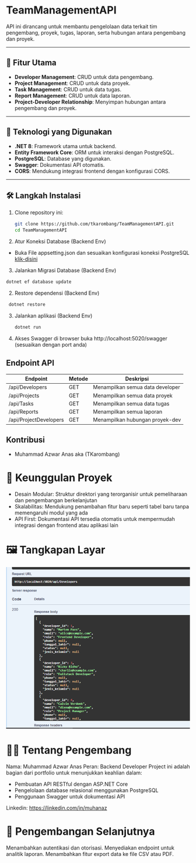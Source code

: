 # TeamManagementAPI

API ini dirancang untuk membantu pengelolaan data terkait tim pengembang, proyek, tugas, laporan, serta hubungan antara pengembang dan proyek.

---

## 📜 Fitur Utama

- **Developer Management**: CRUD untuk data pengembang.
- **Project Management**: CRUD untuk data proyek.
- **Task Management**: CRUD untuk data tugas.
- **Report Management**: CRUD untuk data laporan.
- **Project-Developer Relationship**: Menyimpan hubungan antara pengembang dan proyek.

---

## 🔧 Teknologi yang Digunakan

- **.NET 8**: Framework utama untuk backend.
- **Entity Framework Core**: ORM untuk interaksi dengan PostgreSQL.
- **PostgreSQL**: Database yang digunakan.
- **Swagger**: Dokumentasi API otomatis.
- **CORS**: Mendukung integrasi frontend dengan konfigurasi CORS.

---

## 🛠️ Langkah Instalasi

1. Clone repository ini:
   ```bash
   git clone https://github.com/tkarombang/TeamManagementAPI.git
   cd TeamManagementAPI
   ```
2. Atur Koneksi Database (Backend Env)

- Buka File appsetting.json dan sesuaikan konfigurasi koneksi PostgreSQL [klik-disini](https://github.com/tkarombang/Backend_API-PostgreSQL_dotnet-8)

3. Jalankan Migrasi Database (Backend Env)

```bash
dotnet ef database update
```

2. Restore dependensi (Backend Env)

```bash
 dotnet restore
```

3. Jalankan aplikasi (Backend Env)

   ```bash
   dotnet run
   ```

4. Akses Swagger di browser
   buka http://localhost:5020/swagger (sesuaikan dengan port anda)

## Endpoint API

| Endpoint               | Metode | Deskripsi                        |
| ---------------------- | ------ | -------------------------------- |
| /api/Developers        | GET    | Menampilkan semua data developer |
| /api/Projects          | GET    | Menampilkan semua data proyek    |
| /api/Tasks             | GET    | Menampilkan semua data tugas     |
| /api/Reports           | GET    | Menampilkan semua laporan        |
| /api/ProjectDevelopers | GET    | Menampilkan hubungan proyek-dev  |

## Kontribusi

- Muhammad Azwar Anas aka (TKarombang)

# 🌟 Keunggulan Proyek

- Desain Modular: Struktur direktori yang terorganisir untuk pemeliharaan dan pengembangan berkelanjutan
- Skalabilitas: Mendukung penambahan fitur baru seperti tabel baru tanpa memengaruhi modul yang ada
- API First: Dokumentasi API tersedia otomatis untuk mempermudah integrasi dengan frontend atau aplikasi lain

# 🖼️ Tangkapan Layar

![API](./asset/API-Swagger.png)

# 👨‍💻 Tentang Pengembang

Nama: Muhammad Azwar Anas
Peran: Backend Developer
Project ini adalah bagian dari portfolio untuk menunjukkan keahlian dalam:

- Pembuatan API RESTful dengan ASP.NET Core
- Pengelolaan database relasional menggunakan PostgreSQL
- Penggunaan Swagger untuk dokumentasi API

Linkedin: https://linkedin.com/in/muhanaz

# 🚀 Pengembangan Selanjutnya

Menambahkan autentikasi dan otorisasi.
Menyediakan endpoint untuk analitik laporan.
Menambahkan fitur export data ke file CSV atau PDF.
